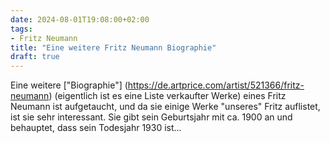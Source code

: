```yaml
---
date: 2024-08-01T19:08:00+02:00
tags:
- Fritz Neumann
title: "Eine weitere Fritz Neumann Biographie"
draft: true
---
```


Eine weitere ["Biographie"] (https://de.artprice.com/artist/521366/fritz-neumann) (eigentlich ist es eine Liste verkaufter Werke) eines Fritz Neumann ist aufgetaucht, und da sie einige Werke "unseres" Fritz auflistet, ist sie sehr interessant. Sie gibt sein Geburtsjahr mit ca. 1900 an und behauptet, dass sein Todesjahr 1930 ist...
